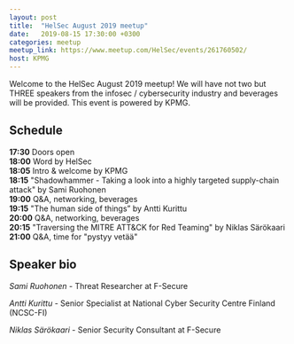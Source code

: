 ```yaml
---
layout: post
title:  "HelSec August 2019 meetup"
date:   2019-08-15 17:30:00 +0300
categories: meetup
meetup_link: https://www.meetup.com/HelSec/events/261760502/
host: KPMG
---
```

Welcome to the HelSec August 2019 meetup! We will have not two but THREE speakers from the infosec / cybersecurity industry and beverages will be provided. This event is powered by KPMG.

## Schedule

**17:30** Doors open  
**18:00** Word by HelSec  
**18:05** Intro & welcome by KPMG  
**18:15** "Shadowhammer - Taking a look into a highly targeted supply-chain attack" by Sami Ruohonen  
**19:00** Q&A, networking, beverages  
**19:15** "The human side of things” by Antti Kurittu  
**20:00** Q&A, networking, beverages  
**20:15** "Traversing the MITRE ATT&CK for Red Teaming" by Niklas Särökaari   
**21:00** Q&A, time for "pystyy vetää"

## Speaker bio
*Sami Ruohonen* - Threat Researcher at F-Secure

*Antti Kurittu* - Senior Specialist at National Cyber Security Centre Finland (NCSC-FI)

*Niklas Särökaari* - Senior Security Consultant at F-Secure
